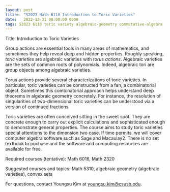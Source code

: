 ```yaml
---
layout: post
title:  "S2023 Math 6110 Introduction to Toric Varieties"
date:   2022-12-31 00:00:00 0000
tags: S2023 6110 toric variety algebraic-geometry commutative-algebra
---
```

Title: Introduction to Toric Varieties 

Group actions are essential tools in many areas of mathematics, and sometimes they help reveal deep and hidden properties. Roughly speaking, *toric varieties* are algebraic varieties with *torus actions*. Algebraic varieties are the sets of common roots of polynomials. Indeed, algebraic tori are group objects among algebraic varieties. 

Torus actions provide several characterizations of toric varieties. In particular, toric varieties can be constructed from a fan, a combinatorial object. Sometimes this combinatorial approach helps understand deep theorems in algebraic geometry concretely. For instance, the resolution of singularities of two-dimensional toric varieties can be understood via a version of continued fractions. 

Toric varieties are often conceived sitting in the sweet spot. They are concrete enough to carry out explicit calculations and sophisticated enough to demonstrate general properties. The course aims to study toric varieties special attentions to the dimension two case. If time permits, we will cover computer algebra software such as Sage and Macaulay2. There is no set textbook to puchase and the software and computing resources are available for free.  

Required courses (tentative): Math 6016, Math 2320
<!-- Math 4600 (or Math 546),  -->

Suggested courses and topics: Math 5310, algebraic geometry (algebraic varieties), convex sets

For questions, contact Youngsu Kim at [youngsu.kim@csusb.edu](youngsu.kim@csusb.edu).